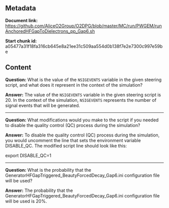 ## Metadata

**Document link:** https://github.com/AliceO2Group/O2DPG/blob/master/MC/run/PWGEM/runAnchoredHFGapToDielectrons_pp_Gap6.sh

**Start chunk id:** a05477a31f18fa316cb645e8a21ee31c509aa554d0b138f7e2e7300c997e59be

## Content

**Question:** What is the value of the `NSIGEVENTS` variable in the given steering script, and what does it represent in the context of the simulation?

**Answer:** The value of the `NSIGEVENTS` variable in the given steering script is 20. In the context of the simulation, `NSIGEVENTS` represents the number of signal events that will be generated.

---

**Question:** What modifications would you make to the script if you needed to disable the quality control (QC) process during the simulation?

**Answer:** To disable the quality control (QC) process during the simulation, you would uncomment the line that sets the environment variable DISABLE_QC. The modified script line should look like this:

export DISABLE_QC=1

---

**Question:** What is the probability that the GeneratorHFGapTriggered_BeautyForcedDecay_Gap6.ini configuration file will be used?

**Answer:** The probability that the GeneratorHFGapTriggered_BeautyForcedDecay_Gap6.ini configuration file will be used is 20%.